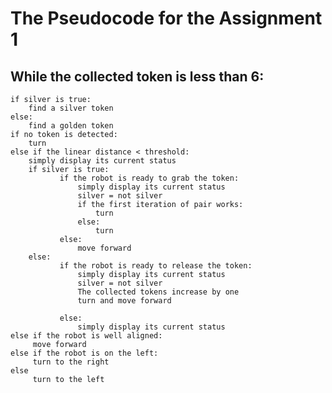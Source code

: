 # The Pseudocode for the Assignment 1


## While the collected token is less than 6:
    if silver is true:
        find a silver token
    else:
        find a golden token
    if no token is detected:
        turn 
    else if the linear distance < threshold:
        simply display its current status
        if silver is true:
               if the robot is ready to grab the token:
                   simply display its current status
                   silver = not silver
                   if the first iteration of pair works:
                       turn
                   else:
                       turn
               else:
                   move forward 
        else:
               if the robot is ready to release the token:
                   simply display its current status
                   silver = not silver
                   The collected tokens increase by one
                   turn and move forward

               else:
                   simply display its current status 
    else if the robot is well aligned:
         move forward
    else if the robot is on the left:
         turn to the right
    else
         turn to the left
    
               
          
